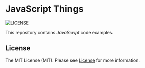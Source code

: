 # JavaScript Things

[![LICENSE](https://img.shields.io/badge/license-MIT-green)](LICENSE)

This repository contains _JavaScript_ code examples.

## License

The MIT License (MIT). Please see [License](LICENSE) for more information.
